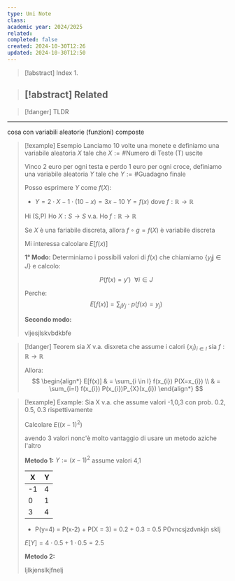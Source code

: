 ```yaml
---
type: Uni Note
class: 
academic year: 2024/2025
related: 
completed: false
created: 2024-10-30T12:26
updated: 2024-10-30T12:50
---
```

>[!abstract] Index
>1. 

>[!abstract] Related
>- 

>[!danger] TLDR

---
cosa con variabili aleatorie (funzioni) composte

>[!example] Esempio
>Lanciamo 10 volte una monete e definiamo una variabile aleatoria $X$ tale che $X := \#\text{Numero di Teste (T) uscite}$
>
>Vinco 2 euro per ogni testa e perdo 1 euro per ogni croce, definiamo una variabile aleatoria $Y$ tale che $Y := \# \text{Guadagno finale}$
> 
>Posso esprimere $Y$ come $f(X)$:
>- $Y = 2 \cdot X - 1 \cdot(10-x) = 3x - 10$ 
>  $Y = f(x)$ dove $f: \mathbb{R}\to \mathbb{R}$
>  
>Hi (S,P)
>Ho $X: S \to S$ v.a.
>Ho $f:\mathbb{R}\to \mathbb{R}$
>
>Se $X$ è una fariabile discreta, allora $f \circ g = f(X)$  è variabile discreta
>
>Mi interessa calcolare $E[f(x)]$
>
>**1° Modo:** Determiniamo i possibili valori di $f(x)$ che chiamiamo $\{  y_{j}\mathbf{j} \in J \}$ e calcolo:
>
>$$
>P(f(x) = y') \ \ \forall  i \in J 
>$$
>
>Perche:
>$$
>E[f(x)] = \sum_{j} y_{j} \cdot  p(f(x) = y_{j})
>$$
>
>**Secondo modo:**
>
>vljesjlskvbdkbfe


>[!danger] Teorem
>sia $X$ v.a. disxreta che assume i calori $\{ x_{i} \}_{i \in I}$ 
>sia $f:\mathbb{R}\to \mathbb{R}$
>
>Allora:
>$$
>\begin{align*}
>E[f(x)] & = \sum_{i \in I} f(x_{i}) P(X=x_{i}) \\
>& = \sum_{i=I} f(x_{i}) P(x_{i})P_{X}(x_{i})
>\end{align*}
>$$

>[!example] Example:
>Sia X v.a. che assume valori -1,0,3 con prob. 0.2, 0.5, 0.3 rispettivamente 
>
>Calcolare $E((x-1)^{2})$
>
>avendo 3 valori nonc'è molto vantaggio di usare un metodo aziche l'altro
>
>**Metodo 1:** $Y := (x-1)^{2}$ assume valori 4,1
>
>| X | Y |
>| --- | --- |
>| -1 | 4
>| 0 | 1 |
>| 3 | 4 |
>
>- P(y=4) = P(x-2) + P(X = 3) = 0.2 + 0.3 = 0.5
>  P()vncsjzdvnkjn sklj
>
>$E[Y] = 4 \cdot 0.5 + 1 \cdot 0.5 = 2.5$
>
>**Metodo 2:**
>
>ljlkjenslkjfnelj
